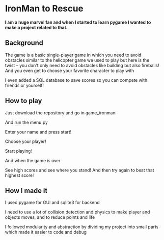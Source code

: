 <h1>IronMan to Rescue</h1>

**I am a huge marvel fan and when I started to learn pygame I wanted to make a project related to that.**

<h2>Background</h2>

The game is a basic single-player game in which you need to avoid obstacles similar to the helicopter game we used to play but here is the twist – you don&#39;t only need to avoid obstacles like building but also fireballs! And you even get to choose your favorite character to play with

I even added a SQL database to save scores so you can compete with friends or yourself!

<h2>How to play</h2>

Just download the repository and go in game\_ironman

And run the menu.py

Enter your name and press start!

Choose your player!

Start playing!

And when the game is over

See high scores and see where you stand! And then try again to beat that highest score!

<h2>How I made it</h2>

I used pygame for GUI and sqlite3 for backend

I need to use a lot of collision detection and physics to make player and objects moves, and to reduce points and life

I followed modularity and abstraction by dividing my project into small parts which made it easier to code and debug
